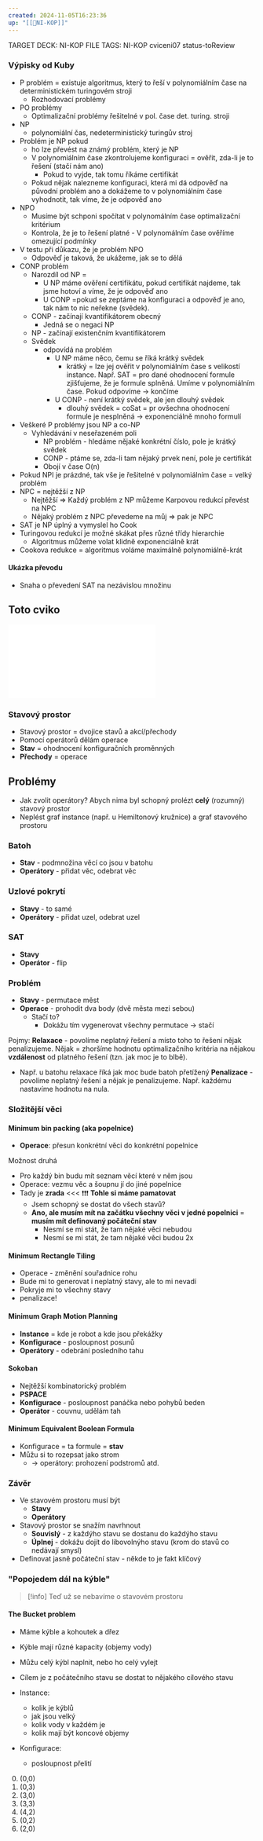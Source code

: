 ```yaml
---
created: 2024-11-05T16:23:36
up: "[[📖NI-KOP]]"
---
```


TARGET DECK: NI-KOP
FILE TAGS: NI-KOP cviceni07 status-toReview

### Výpisky od Kuby
- P problém = existuje algoritmus, který to řeší v polynomiálním čase na deterministickém turingovém stroji
    - Rozhodovací problémy
- PO problémy
    - Optimalizační problémy řešitelné v pol. čase det. turing. stroji
- NP
    - polynomiální čas, nedeterministický turingův stroj
- Problém je NP pokud
    - ho lze převést na známý problém, který je NP
    - V polynomiálním čase zkontrolujeme konfiguraci = ověřit, zda-li je to řešení (stačí nám ano)
        - Pokud to vyjde, tak tomu říkáme certifikát
    - Pokud nějak nalezneme konfiguraci, která mi dá odpověď na původní problém ano a dokážeme to v polynomiálním čase vyhodnotit, tak víme, že je odpověď ano
- NPO
    - Musíme být schponi spočítat v polynomálním čase optimalizační kritérium
    - Kontrola, že je to řešení platné - V polynomálním čase ověříme omezující podmínky
- V testu při důkazu, že je problém NPO
    - Odpověď je taková, že ukážeme, jak se to dělá
- CONP problém
    - Narozdíl od NP =
        - U NP máme ověření certifikátu, pokud certifikát najdeme, tak jsme hotoví a víme, že je odpověď ano
        - U CONP =pokud se zeptáme na konfiguraci a odpověď je ano, tak nám to nic neřekne (svědek).
    - CONP - začínají kvantifikátorem obecný
        - Jedná se o negaci NP
    - NP - začínají existenčním kvantifikátorem
    - Svědek
        - odpovídá na problém
            - U NP máme něco, čemu se říká krátký svědek
                - krátký = lze jej ověřit v polynomiálním čase s velikostí instance. Např. SAT = pro dané ohodnocení formule zjišťujeme, že je formule splněná. Umíme v polynomiálním čase. Pokud odpovíme -> končíme
            - U CONP - není krátký svědek, ale jen dlouhý svědek
                - dlouhý svědek = coSat = pr ovšechna ohodnocení formule je nesplněná -> exponenciálně mnoho formulí
- Veškeré P problémy jsou NP a co-NP
    - Vyhledávání v neseřazeném poli
        - NP problém - hledáme nějaké konkrétní číslo, pole je krátký svědek
        - CONP - ptáme se, zda-li tam nějaký prvek není, pole je certifikát
        - Obojí v čase O(n)
- Pokud NPI je prázdné, tak vše je řešitelné v polynomiálním čase = velký problém
- NPC = nejtěžší z NP
    - Nejtěžší => Každý problém z NP můžeme Karpovou redukcí převést na NPC
    - Nějaký problém z NPC převedeme na můj => pak je NPC
- SAT je NP úplný a vymyslel ho Cook
- Turingovou redukcí je možné skákat přes různé třídy hierarchie
    - Algoritmus můžeme volat klidně exponenciálně krát
- Cookova redukce = algoritmus voláme maximálně polynomiálně-krát
#### Ukázka převodu
- Snaha o převedení SAT na nezávislou množinu

## Toto cviko

![Seminar2-ConfigVar](../../../Assets/Seminar2-ConfigVar.pdf)
### Stavový prostor
- Stavový prostor = dvojice stavů a akcí/přechody
- Pomocí operátorů dělám operace
- **Stav** = ohodnocení konfiguračních proměnných
- **Přechody** = operace

## Problémy
- Jak zvolit operátory? Abych nima byl schopný prolézt **celý** (rozumný) stavový prostor
- Neplést graf instance (např. u Hemiltonový kružnice) a graf stavového prostoru
### Batoh
- **Stav** - podmnožina věcí co jsou v batohu
- **Operátory** - přidat věc, odebrat věc

### Uzlové pokrytí
- **Stavy** - to samé
- **Operátory** - přidat uzel, odebrat uzel

### SAT
- **Stavy** 
- **Operátor** - flip

### Problém 
- **Stavy** - permutace měst 
- **Operace** - prohodit dva body (dvě města mezi sebou)
	- Stačí to?
		- Dokážu tím vygenerovat všechny permutace -> stačí

Pojmy:
**Relaxace** - povolíme neplatný řešení a místo toho to řešení nějak penalizujeme. Nějak = zhoršíme hodnotu optimalizačního kritéria na nějakou **vzdálenost** od platného řešení (tzn. jak moc je to blbě).
- Např. u batohu relaxace říká jak moc bude batoh přetížený 
**Penalizace** - povolíme neplatný řešení a nějak je penalizujeme. Např. každému nastavíme hodnotu na nula.
### Složitější věci

#### Minimum bin packing (aka popelnice)
- **Operace**: přesun konkrétní věci do konkrétní popelnice

Možnost druhá
- Pro každý bin budu mít seznam věcí které v něm jsou
- Operace: vezmu věc a šoupnu jí do jiné popelnice
- Tady je **zrada** <<< ❗❗❗ **Tohle si máme pamatovat**
	- Jsem schopný se dostat do všech stavů?
	- **Ano, ale musím mít na začátku všechny věci v jedné popelnici** = **musím mít definovaný počáteční stav**
		- Nesmí se mi stát, že tam nějaké věci nebudou
		- Nesmí se mi stát, že tam nějaké věci budou 2x

#### Minimum Rectangle Tiling
- Operace - změnění souřadnice rohu
- Bude mi to generovat i neplatný stavy, ale to mi nevadí
- Pokryje mi to všechny stavy
- penalizace!

#### Minimum Graph Motion Planning
- **Instance** = kde je robot a kde jsou překážky
- **Konfigurace** - posloupnost posunů
- **Operátory** - odebrání posledního tahu

#### Sokoban
- Nejtěžší kombinatorický problém
- **PSPACE**
- **Konfigurace** - posloupnost panáčka nebo pohybů beden
- **Operátor** - couvnu, udělám tah

#### Minimum Equivalent Boolean Formula
- Konfigurace = ta formule = **stav**
- Můžu si to rozepsat jako strom
	- -> operátory: prohození podstromů atd.

### Závěr
- Ve stavovém prostoru musí být
	- **Stavy**
	- **Operátory**
- Stavový prostor se snažím navrhnout
	- **Souvislý** - z každýho stavu se dostanu do každýho stavu
	- **Úplnej** - dokážu dojít do libovolnýho stavu (krom do stavů co nedávají smysl)
- Definovat jasně počáteční stav - někde to je fakt klíčový

### "Popojedem dál na kýble"

> [!info] Teď už se nebavíme o stavovém prostoru

#### The Bucket problem
- Máme kýble a kohoutek a dřez
- Kýble mají různé kapacity (objemy vody)
- Můžu celý kýbl naplnit, nebo ho celý vylejt
- Cílem je z počátečního stavu se dostat to nějakého cílového stavu

- Instance: 
	- kolik je kýblů
	- jak jsou velký
	- kolik vody v každém je
	- kolik mají být koncové objemy
- Konfigurace:
	- posloupnost přelití

0. (0,0)
1. (0,3)
2. (3,0)
3. (3,3)
4. (4,2)
5. (0,2)
6. (2,0)